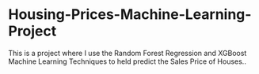 # Housing-Prices-Machine-Learning-Project
This is a project where I use the Random Forest Regression and XGBoost Machine Learning Techniques to held predict the Sales Price of Houses..
